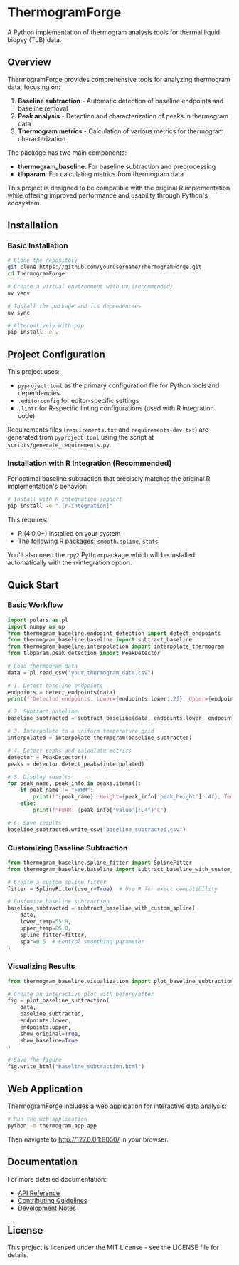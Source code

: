 # ThermogramForge

A Python implementation of thermogram analysis tools for thermal liquid biopsy (TLB) data.

## Overview

ThermogramForge provides comprehensive tools for analyzing thermogram data, focusing on:

1. **Baseline subtraction** - Automatic detection of baseline endpoints and baseline removal
2. **Peak analysis** - Detection and characterization of peaks in thermogram data
3. **Thermogram metrics** - Calculation of various metrics for thermogram characterization

The package has two main components:

- **thermogram_baseline**: For baseline subtraction and preprocessing
- **tlbparam**: For calculating metrics from thermogram data

This project is designed to be compatible with the original R implementation while offering improved performance and usability through Python's ecosystem.

## Installation

### Basic Installation

```bash
# Clone the repository
git clone https://github.com/yourusername/ThermogramForge.git
cd ThermogramForge

# Create a virtual environment with uv (recommended)
uv venv

# Install the package and its dependencies
uv sync

# Alternatively with pip
pip install -e .
```

## Project Configuration

This project uses:

- `pyproject.toml` as the primary configuration file for Python tools and dependencies
- `.editorconfig` for editor-specific settings
- `.lintr` for R-specific linting configurations (used with R integration code)

Requirements files (`requirements.txt` and `requirements-dev.txt`) are generated from `pyproject.toml`
using the script at `scripts/generate_requirements.py`.

### Installation with R Integration (Recommended)

For optimal baseline subtraction that precisely matches the original R implementation's behavior:

```bash
# Install with R integration support
pip install -e ".[r-integration]"
```

This requires:

- R (4.0.0+) installed on your system
- The following R packages: `smooth.spline`, `stats`

You'll also need the `rpy2` Python package which will be installed automatically with the r-integration option.

## Quick Start

### Basic Workflow

```python
import polars as pl
import numpy as np
from thermogram_baseline.endpoint_detection import detect_endpoints
from thermogram_baseline.baseline import subtract_baseline
from thermogram_baseline.interpolation import interpolate_thermogram
from tlbparam.peak_detection import PeakDetector

# Load thermogram data
data = pl.read_csv("your_thermogram_data.csv")

# 1. Detect baseline endpoints
endpoints = detect_endpoints(data)
print(f"Detected endpoints: Lower={endpoints.lower:.2f}, Upper={endpoints.upper:.2f}")

# 2. Subtract baseline
baseline_subtracted = subtract_baseline(data, endpoints.lower, endpoints.upper)

# 3. Interpolate to a uniform temperature grid
interpolated = interpolate_thermogram(baseline_subtracted)

# 4. Detect peaks and calculate metrics
detector = PeakDetector()
peaks = detector.detect_peaks(interpolated)

# 5. Display results
for peak_name, peak_info in peaks.items():
    if peak_name != "FWHM":
        print(f"{peak_name}: Height={peak_info['peak_height']:.4f}, Temperature={peak_info['peak_temp']:.2f}°C")
    else:
        print(f"FWHM: {peak_info['value']:.4f}°C")

# 6. Save results
baseline_subtracted.write_csv("baseline_subtracted.csv")
```

### Customizing Baseline Subtraction

```python
from thermogram_baseline.spline_fitter import SplineFitter
from thermogram_baseline.baseline import subtract_baseline_with_custom_spline

# Create a custom spline fitter
fitter = SplineFitter(use_r=True)  # Use R for exact compatibility

# Customize baseline subtraction
baseline_subtracted = subtract_baseline_with_custom_spline(
    data, 
    lower_temp=55.0, 
    upper_temp=85.0,
    spline_fitter=fitter,
    spar=0.5  # Control smoothing parameter
)
```

### Visualizing Results

```python
from thermogram_baseline.visualization import plot_baseline_subtraction

# Create an interactive plot with before/after
fig = plot_baseline_subtraction(
    data, 
    baseline_subtracted, 
    endpoints.lower, 
    endpoints.upper,
    show_original=True,
    show_baseline=True
)

# Save the figure
fig.write_html("baseline_subtraction.html")
```

## Web Application

ThermogramForge includes a web application for interactive data analysis:

```bash
# Run the web application
python -m thermogram_app.app
```

Then navigate to <http://127.0.0.1:8050/> in your browser.

## Documentation

For more detailed documentation:

- [API Reference](docs/source/api.rst)
- [Contributing Guidelines](docs/source/contributing.rst)
- [Development Notes](docs/source/development.rst)

## License

This project is licensed under the MIT License - see the LICENSE file for details.
